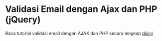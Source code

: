 <h1>Validasi Email dengan Ajax dan PHP (jQuery)</h1>
<p>Baca tutorial validasi email dengan AJAX dan PHP secara lengkap <a href="http://www.jurnalweb.com/validasi-email-dengan-ajax-php-jquery" target="_blank">disini</a></p>